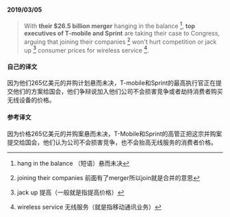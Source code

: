 #### 2019/03/05

> With **their $26.5 billion merger** hanging in the balance [^1], **top executives of T-mobile and Sprint** are taking their case to Congress, arguing that joining their companies [^2] won't hurt competition or jack up [^3] consumer prices for wireless service [^4].



#### 自己的译文

因为他们265亿美元的并购计划悬而未决，T-mobile和Sprint的最高执行官正在提交他们的方案给国会，他们争辩说加入他们公司不会损害竞争或者劫持消费者购买无线设备的价格。



#### 参考译文

因为价格265亿美元的并购案悬而未决，T-Mobile和Sprint的高管正把这宗并购案提交给国会，他们认为公司不会损害竞争，也不会抬高无线服务的消费者价格。



[^1]: hang in the balance （短语）悬而未决
[^2]: joining their companies 前面有了merger所以join就是合并的意思
[^3]: jack up 提高（一般就是指提高价格）
[^4]: wireless service 无线服务（就是指移动通讯业务）